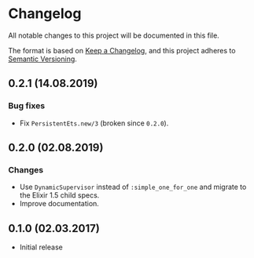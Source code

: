 # Changelog

All notable changes to this project will be documented in this file.

The format is based on [Keep a Changelog](https://keepachangelog.com/en/1.0.0/),
and this project adheres to [Semantic Versioning](https://semver.org/spec/v2.0.0.html).

## 0.2.1 (14.08.2019)

### Bug fixes

* Fix `PersistentEts.new/3` (broken since `0.2.0`).

## 0.2.0 (02.08.2019)

### Changes

* Use `DynamicSupervisor` instead of `:simple_one_for_one` and migrate to the
  Elixir 1.5 child specs.
* Improve documentation.

## 0.1.0 (02.03.2017)

* Initial release
